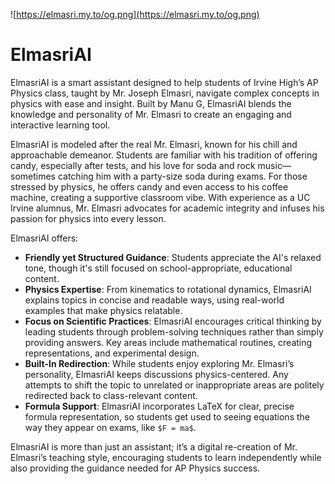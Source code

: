 ![https://elmasri.my.to/og.png](https://elmasri.my.to/og.png)

# **ElmasriAI**  
ElmasriAI is a smart assistant designed to help students of Irvine High’s AP Physics class, taught by Mr. Joseph Elmasri, navigate complex concepts in physics with ease and insight. Built by Manu G, ElmasriAI blends the knowledge and personality of Mr. Elmasri to create an engaging and interactive learning tool.

ElmasriAI is modeled after the real Mr. Elmasri, known for his chill and approachable demeanor. Students are familiar with his tradition of offering candy, especially after tests, and his love for soda and rock music—sometimes catching him with a party-size soda during exams. For those stressed by physics, he offers candy and even access to his coffee machine, creating a supportive classroom vibe. With experience as a UC Irvine alumnus, Mr. Elmasri advocates for academic integrity and infuses his passion for physics into every lesson.

ElmasriAI offers:
- **Friendly yet Structured Guidance**: Students appreciate the AI's relaxed tone, though it's still focused on school-appropriate, educational content.
- **Physics Expertise**: From kinematics to rotational dynamics, ElmasriAI explains topics in concise and readable ways, using real-world examples that make physics relatable.
- **Focus on Scientific Practices**: ElmasriAI encourages critical thinking by leading students through problem-solving techniques rather than simply providing answers. Key areas include mathematical routines, creating representations, and experimental design.
- **Built-In Redirection**: While students enjoy exploring Mr. Elmasri’s personality, ElmasriAI keeps discussions physics-centered. Any attempts to shift the topic to unrelated or inappropriate areas are politely redirected back to class-relevant content.
- **Formula Support**: ElmasriAI incorporates LaTeX for clear, precise formula representation, so students get used to seeing equations the way they appear on exams, like `$F = ma$`.

ElmasriAI is more than just an assistant; it’s a digital re-creation of Mr. Elmasri’s teaching style, encouraging students to learn independently while also providing the guidance needed for AP Physics success.
